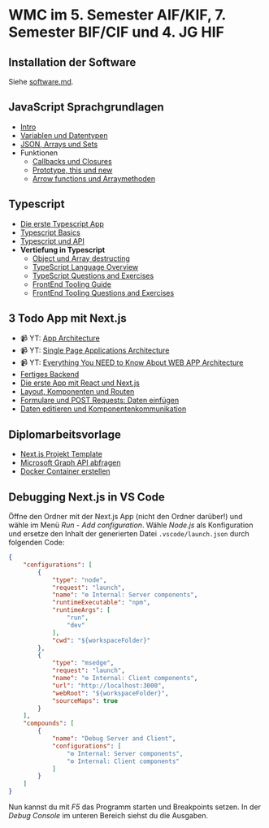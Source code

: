 # WMC im 5. Semester AIF/KIF, 7. Semester BIF/CIF und 4. JG HIF

## Installation der Software

Siehe [software.md](software.md).

## JavaScript Sprachgrundlagen
- [Intro](10_JavaScript/10_ECMAscript.md)
- [Variablen und Datentypen](10_JavaScript/20_Variables.md)
- [JSON, Arrays und Sets](10_JavaScript/30_JSON_Arrays.md)
- Funktionen
  - [Callbacks und Closures](10_JavaScript/40_FunctionsCallback.md)
  - [Prototype, this und new](10_JavaScript/41_FunctionsPrototype.md)
  - [Arrow functions und Arraymethoden](10_JavaScript/42_FunctionsArrowFunctions.md)

## Typescript
- [Die erste Typescript App](./20_Typescript/10_FirstApp.md)
- [Typescript Basics](./20_Typescript/20_TypescriptBasics.md)
- [Typescript und API](./20_Typescript/25_TypescriptWithApi.md)
- **Vertiefung in Typescript**
  - [Object und Array destructing](./20_Typescript/30_Destructing.md)
  - [TypeScript Language Overview](./20_Typescript/40_Typescript_Language.md)
  - [TypeScript Questions and Exercises](./20_Typescript/45_Typescript_Exercises.md)
  - [FrontEnd Tooling Guide](./20_Typescript/50_Frontend_Tooling.md)
  - [FrontEnd Tooling Questions and Exercises](./20_Typescript/55_Frontend_Tooling_Exercises.md)

## 3 Todo App mit Next.js
- 📹 YT: [App Architecture](https://www.youtube.com/watch?v=d1Gd-MGaleE&list=PLUU3EzfPr915ebZONvUVHKm8Bls6D7EgA)
- 📹 YT: [Single Page Applications Architecture](https://www.youtube.com/watch?v=H1NmO3f5oiI&list=PLUU3EzfPr915ebZONvUVHKm8Bls6D7EgA)
- 📹 YT: [Everything You NEED to Know About WEB APP Architecture](https://www.youtube.com/watch?v=sDlCSIDwpDs)
- [Fertiges Backend](30_TodoApp/01_Backend.md)
- [Die erste App mit React und Next.js](30_TodoApp/02_FirstReactApp.md)
- [Layout, Komponenten und Routen](30_TodoApp/10_Layout_Routing.md)
- [Formulare und POST Requests: Daten einfügen](30_TodoApp/20_Add_Form.md)
- [Daten editieren und Komponentenkommunikation](30_TodoApp/30_Edit.adoc)

## Diplomarbeitsvorlage
- [Next.js Projekt Template](./40_DiplomarbeitVorlage/README.md)
- [Microsoft Graph API abfragen](./40_DiplomarbeitVorlage/graph_api.adoc)
- [Docker Container erstellen](./40_DiplomarbeitVorlage/docker.adoc)

## Debugging Next.js in VS Code

Öffne den Ordner mit der Next.js App (nicht den Ordner darüber!) und wähle im Menü *Run* - *Add configuration*.
Wähle *Node.js* als Konfiguration und ersetze den Inhalt der generierten Datei `.vscode/launch.json` durch folgenden Code:

```json
{
    "configurations": [
        {
            "type": "node",
            "request": "launch",
            "name": "⚙️ Internal: Server components",
            "runtimeExecutable": "npm",
            "runtimeArgs": [
                "run",
                "dev"
            ],
            "cwd": "${workspaceFolder}"
        },
        {
            "type": "msedge",
            "request": "launch",
            "name": "⚙️ Internal: Client components",
            "url": "http://localhost:3000",
            "webRoot": "${workspaceFolder}",
            "sourceMaps": true
        }
    ],
    "compounds": [
        {
            "name": "Debug Server and Client",
            "configurations": [
                "⚙️ Internal: Server components",
                "⚙️ Internal: Client components"
            ]
        }
    ]
}
```

Nun kannst du mit *F5* das Programm starten und Breakpoints setzen.
In der *Debug Console* im unteren Bereich siehst du die Ausgaben.
